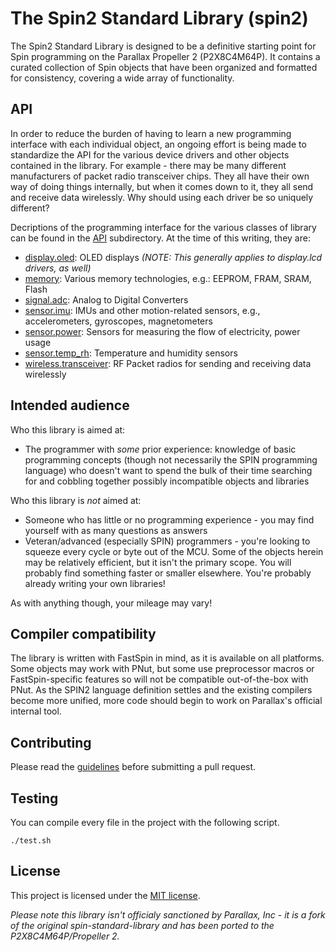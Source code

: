 # The Spin2 Standard Library (spin2)

The Spin2 Standard Library is designed to be a definitive starting point for Spin programming on the Parallax Propeller 2 (P2X8C4M64P). It contains a
curated collection of Spin objects that have been organized and formatted for consistency, covering a wide array of functionality.

## API

In order to reduce the burden of having to learn a new programming interface with each individual object, an ongoing effort is being made to standardize the API for the various device drivers and other objects contained in the library. For example - there may be many different manufacturers of packet radio transceiver chips. They all have their own way of doing things internally, but when it comes down to it, they all send and receive data wirelessly. Why should using each driver be so uniquely different?

Decriptions of the programming interface for the various classes of library can be found in the [API](api) subdirectory.
At the time of this writing, they are:
* [display.oled](api/display.oled.md): OLED displays *(NOTE: This generally applies to display.lcd drivers, as well)*
* [memory](api/memory.md): Various memory technologies, e.g.: EEPROM, FRAM, SRAM, Flash
* [signal.adc](api/signal.adc.md): Analog to Digital Converters
* [sensor.imu](api/sensor.imu.md): IMUs and other motion-related sensors, e.g., accelerometers, gyroscopes, magnetometers
* [sensor.power](api/sensor.power.md): Sensors for measuring the flow of electricity, power usage
* [sensor.temp_rh](api/sensor.temp_rh.md): Temperature and humidity sensors
* [wireless.transceiver](api/wireless.transceiver.md): RF Packet radios for sending and receiving data wirelessly


## Intended audience

Who this library is aimed at:
* The programmer with _some_ prior experience: knowledge of basic programming concepts (though not necessarily the SPIN programming language) who doesn't want to spend the bulk of their time searching for and cobbling together possibly incompatible objects and libraries

Who this library is _not_ aimed at:
* Someone who has little or no programming experience - you may find yourself with as many questions as answers
* Veteran/advanced (especially SPIN) programmers - you're looking to squeeze every cycle or byte out of the MCU. Some of the objects herein may be relatively efficient, but it isn't the primary scope. You will probably find something faster or smaller elsewhere. You're probably already writing your own libraries!

As with anything though, your mileage may vary!

## Compiler compatibility

The library is written with FastSpin in mind, as it is available on all platforms. Some objects may work with PNut, but some use preprocessor macros or FastSpin-specific features so will not be compatible out-of-the-box with PNut. As the SPIN2 language definition settles and the existing compilers become more unified, more code should begin to work on Parallax's official internal tool.

## Contributing

Please read the [guidelines](CONTRIBUTING.md) before submitting a pull request.

## Testing

You can compile every file in the project with the following script.

    ./test.sh

## License

This project is licensed under the [MIT license](LICENSE).

*Please note this library isn't officialy sanctioned by Parallax, Inc - it is a fork of the original spin-standard-library and has been ported to the P2X8C4M64P/Propeller 2.*
